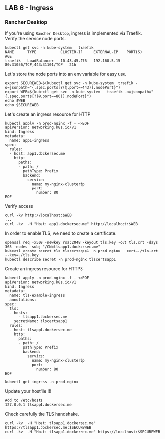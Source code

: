 ## LAB 6 - Ingress <br>
### Rancher Desktop
If you're using `Rancher Desktop`, ingress is implemented via Traefik.<br>
Verify the service node ports.
```
kubectl get svc -n kube-system   traefik
NAME      TYPE           CLUSTER-IP     EXTERNAL-IP    PORT(S)                      AGE
traefik   LoadBalancer   10.43.45.176   192.168.5.15   80:31056/TCP,443:31101/TCP   21h
```
Let's store the node ports into an env variable for easy use.
```
export SECUREWEB=$(kubectl get svc -n kube-system  traefik -o=jsonpath="{.spec.ports[?(@.port==443)].nodePort}")
export WEB=$(kubectl get svc -n kube-system   traefik -o=jsonpath="{.spec.ports[?(@.port==80)].nodePort}")
echo $WEB
echo $SECUREWEB 
```
Let's create an ingress resource for HTTP

```
kubectl apply -n prod-nginx -f - <<EOF
apiVersion: networking.k8s.io/v1
kind: Ingress
metadata:
  name: app1-ingress
spec:
  rules:
  - host: app1.dockersec.me
    http:
      paths:
      - path: /
        pathType: Prefix
        backend:
          service:
            name: my-nginx-clusterip
            port:
              number: 80
EOF
```
Verify access
```
curl -kv http://localhost:$WEB
...
curl -kv  -H "Host: app1.dockersec.me" http://localhost:$WEB
```
In order to enable TLS, we need to create a certificate.
```
openssl req -x509 -newkey rsa:2048 -keyout tls.key -out tls.crt -days 365 -nodes -subj "/CN=tlsapp1.dockersec.me"
kubectl create secret tls tlscertsapp1 -n prod-nginx --cert=./tls.crt --key=./tls.key
kubectl describe secret -n prod-nginx tlscertsapp1
```
Create an ingress resource for HTTPS
```
kubectl apply -n prod-nginx -f - <<EOF
apiVersion: networking.k8s.io/v1
kind: Ingress
metadata:
  name: tls-example-ingress
  annotations:
spec:
  tls:
  - hosts:
      - tlsapp1.dockersec.me
    secretName: tlscertsapp1
  rules:
  - host: tlsapp1.dockersec.me
    http:
      paths:
      - path: /
        pathType: Prefix
        backend:
          service:
            name: my-nginx-clusterip
            port:
              number: 80
EOF
```
```
kubectl get ingress -n prod-nginx
```
Update your hostfile !!!

```
Add to /etc/hosts
127.0.0.1 tlsapp1.dockersec.me
```
Check carefully the TLS handshake.
```
curl -kv  -H "Host: tlsapp1.dockersec.me" https://tlsapp1.dockersec.me:$SECUREWEB
curl -kv  -H "Host: tlsapp1.dockersec.me" https://localhost:$SECUREWEB
```
